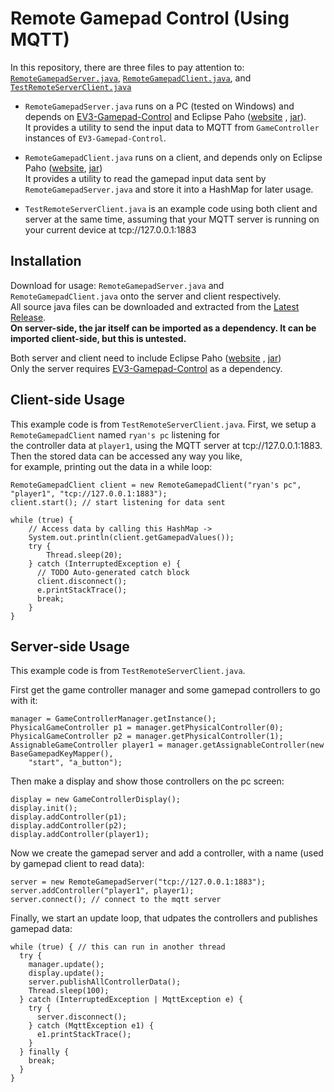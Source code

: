 # Remote Gamepad Control (Using MQTT)

In this repository, there are three files to pay attention to:
[`RemoteGamepadServer.java`](https://github.com/auryan898/Remote-Gamepad-Control-MQTT/tree/master/Remote-Gamepad-Control-MQTT/src/main/java/com/auryan898/remotegamepad/client),
[`RemoteGamepadClient.java`](https://github.com/auryan898/Remote-Gamepad-Control-MQTT/tree/master/Remote-Gamepad-Control-MQTT/src/main/java/com/auryan898/remotegamepad/server),
and [`TestRemoteServerClient.java`](https://github.com/auryan898/Remote-Gamepad-Control-MQTT/tree/master/Remote-Gamepad-Control-MQTT/src/test/java/com/auryan898/remotegamepad/test)

- `RemoteGamepadServer.java` runs on a PC (tested on Windows) and depends on [EV3-Gamepad-Control](https://github.com/auryan898/EV3-Gamepad-Control)
and Eclipse Paho ([website](https://www.eclipse.org/paho/) , [jar](https://github.com/auryan898/Remote-Gamepad-Control-MQTT/blob/master/Remote-Gamepad-Control-MQTT/lib/org.eclipse.paho.client.mqttv3-1.2.5.jar)).  
It provides a utility to send the input data to MQTT from `GameController` instances of `EV3-Gamepad-Control`.

- `RemoteGamepadClient.java` runs on a client, and depends only on Eclipse Paho ([website](https://www.eclipse.org/paho/),
[jar](https://github.com/auryan898/Remote-Gamepad-Control-MQTT/blob/master/Remote-Gamepad-Control-MQTT/lib/org.eclipse.paho.client.mqttv3-1.2.5.jar))  
It provides a utility to read the gamepad input data sent by `RemoteGamepadServer.java` and store it into a HashMap for later usage.

- `TestRemoteServerClient.java` is an example code using both client and server at the same time, assuming that your MQTT server is running on your current device at tcp://127.0.0.1:1883

## Installation

Download for usage: `RemoteGamepadServer.java` and `RemoteGamepadClient.java` onto the server and client respectively.  
All source java files can be downloaded and extracted from the [Latest Release](https://github.com/auryan898/Remote-Gamepad-Control-MQTT/releases).  
**On server-side, the jar itself can be imported as a dependency. It can be imported client-side, but this is untested.**

Both server and client need to include Eclipse Paho ([website](https://www.eclipse.org/paho/) , [jar](https://github.com/auryan898/Remote-Gamepad-Control-MQTT/blob/master/Remote-Gamepad-Control-MQTT/lib/org.eclipse.paho.client.mqttv3-1.2.5.jar))  
Only the server requires [EV3-Gamepad-Control](https://github.com/auryan898/EV3-Gamepad-Control) as a dependency.

## Client-side Usage

This example code is from `TestRemoteServerClient.java`. First, we setup a `RemoteGamepadClient` named `ryan's pc` listening for   
the controller data at `player1`, using the MQTT server at tcp://127.0.0.1:1883. Then the stored data can be accessed any way you like,  
for example, printing out the data in a while loop:

    RemoteGamepadClient client = new RemoteGamepadClient("ryan's pc", "player1", "tcp://127.0.0.1:1883");
    client.start(); // start listening for data sent

    while (true) {
        // Access data by calling this HashMap ->
        System.out.println(client.getGamepadValues());
        try {
            Thread.sleep(20);
        } catch (InterruptedException e) {
          // TODO Auto-generated catch block
          client.disconnect();
          e.printStackTrace();
          break;
        }
    }
    
## Server-side Usage

This example code is from `TestRemoteServerClient.java`. 

First get the game controller manager and some gamepad controllers to go with it:

    manager = GameControllerManager.getInstance();
    PhysicalGameController p1 = manager.getPhysicalController(0);
    PhysicalGameController p2 = manager.getPhysicalController(1);
    AssignableGameController player1 = manager.getAssignableController(new BaseGamepadKeyMapper(),
        "start", "a_button");

Then make a display and show those controllers on the pc screen:

    display = new GameControllerDisplay();
    display.init();
    display.addController(p1);
    display.addController(p2);
    display.addController(player1);

Now we create the gamepad server and add a controller, with a name (used by gamepad client to read data):

    server = new RemoteGamepadServer("tcp://127.0.0.1:1883");
    server.addController("player1", player1);
    server.connect(); // connect to the mqtt server
    
Finally, we start an update loop, that udpates the controllers and publishes gamepad data:
    
    while (true) { // this can run in another thread
      try {
        manager.update();
        display.update();
        server.publishAllControllerData();
        Thread.sleep(100);
      } catch (InterruptedException | MqttException e) {
        try {
          server.disconnect();
        } catch (MqttException e1) {
          e1.printStackTrace();
        }
      } finally {
        break;
      }
    }
